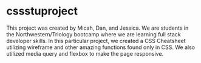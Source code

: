 # cssstuproject

This project was created by Micah, Dan, and Jessica. We are students in the Northwestern/Triology bootcamp where we are learning full stack developer skills. In this particular project, we created a CSS Cheatsheet utilizing wireframe and other amazing functions found only in CSS. We also utilized media query and flexbox to make the page responsive. 